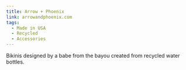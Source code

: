 ```yaml
---
title: Arrow + Phoenix
link: arrowandphoenix.com
tags:
  - Made in USA
  - Recycled
  - Accessories
---
```

Bikinis designed by a babe from the bayou created from recycled water bottles.